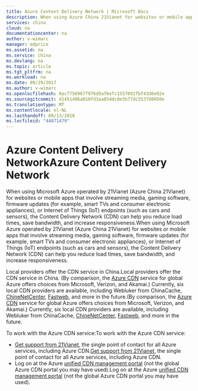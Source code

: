 ```yaml
---
title: Azure Content Delivery Network | Microsoft Docs
description: When using Azure China 21Vianet for websites or mobile apps that involve streaming media, gaming software, firmware updates, or Internet of Things (IoT) endpoints, the Content Delivery Network (CDN) can help you reduce load times, save bandwidth, and increase responsiveness.
services: china
cloud: na
documentationcenter: na
author: v-wimarc
manager: edprice
ms.assetid: na
ms.service: china
ms.devlang: na
ms.topic: article
ms.tgt_pltfrm: na
ms.workload: na
ms.date: 09/29/2017
ms.author: v-wimarc
ms.openlocfilehash: 0ac7756967f976d9af6efc1557092fbf43d6e92e
ms.sourcegitcommit: d1451406a010fd3aa854dc8e5b77dc5537d8050e
ms.translationtype: MT
ms.contentlocale: nl-NL
ms.lasthandoff: 09/13/2018
ms.locfileid: "44871479"
---
```

# <a name="azure-content-delivery-network"></a><span data-ttu-id="9f58f-103">Azure Content Delivery Network</span><span class="sxs-lookup"><span data-stu-id="9f58f-103">Azure Content Delivery Network</span></span>
<span data-ttu-id="9f58f-104">When using Microsoft Azure operated by 21Vianet (Azure China 21Vianet) for websites or mobile apps that involve streaming media, gaming software, firmware updates (for example, smart TVs and consumer electronic appliances), or Internet of Things (IoT) endpoints (such as cars and sensors), the Content Delivery Network (CDN) can help you reduce load times, save bandwidth, and increase responsiveness.</span><span class="sxs-lookup"><span data-stu-id="9f58f-104">When using Microsoft Azure operated by 21Vianet (Azure China 21Vianet) for websites or mobile apps that involve streaming media, gaming software, firmware updates (for example, smart TVs and consumer electronic appliances), or Internet of Things (IoT) endpoints (such as cars and sensors), the Content Delivery Network (CDN) can help you reduce load times, save bandwidth, and increase responsiveness.</span></span>

<span data-ttu-id="9f58f-105">Local providers offer the CDN service in China.</span><span class="sxs-lookup"><span data-stu-id="9f58f-105">Local providers offer the CDN service in China.</span></span> <span data-ttu-id="9f58f-106">(By comparison, the [Azure CDN](https://azure.microsoft.com/documentation/articles/cdn-overview/) service for global Azure offers choices from Microsoft, Verizon, and Akamai.) Currently, six local CDN providers are available, including Webluker from ChinaCache, [ChineNetCenter](http://www.chinanetcenter.com/), [Fastweb](http://www.fastweb.com.cn/), and more in the future.</span><span class="sxs-lookup"><span data-stu-id="9f58f-106">(By comparison, the [Azure CDN](https://azure.microsoft.com/documentation/articles/cdn-overview/) service for global Azure offers choices from Microsoft, Verizon, and Akamai.) Currently, six local CDN providers are available, including Webluker from ChinaCache, [ChineNetCenter](http://www.chinanetcenter.com/), [Fastweb](http://www.fastweb.com.cn/), and more in the future.</span></span>

<span data-ttu-id="9f58f-107">To work with the Azure CDN service:</span><span class="sxs-lookup"><span data-stu-id="9f58f-107">To work with the Azure CDN service:</span></span> 
- <span data-ttu-id="9f58f-108">[Get support from 21Vianet](/azure/china/china-resources-support), the single point of contact for all Azure services, including Azure CDN.</span><span class="sxs-lookup"><span data-stu-id="9f58f-108">[Get support from 21Vianet](/azure/china/china-resources-support), the single point of contact for all Azure services, including Azure CDN.</span></span>
- <span data-ttu-id="9f58f-109">Log on at the Azure [unified CDN management portal](https://www.azure.cn/documentation/articles/cdn-management-portal-how-to-use/) (not the global Azure CDN portal you may have used).</span><span class="sxs-lookup"><span data-stu-id="9f58f-109">Log on at the Azure [unified CDN management portal](https://www.azure.cn/documentation/articles/cdn-management-portal-how-to-use/) (not the global Azure CDN portal you may have used).</span></span> 


